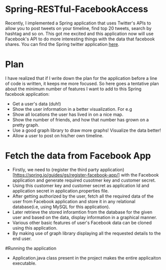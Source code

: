 # Spring-RESTful-FacebookAccess
Recently, I implemented a Spring application that uses Twitter's APIs to allow you to post tweets on your timeline, find top 20 tweets, search by hashtag and so on. This got me excited and this application now will use Facebook's API to do more interesting things with the data that facebook shares. You can find the Spring twitter application [here](https://github.com/sudhaverma/Spring-RESTtful-Twitter-Application).

# Plan 

I have realized that if I write down the plan for the application before a line of code is written, it keeps me more focused. So here goes a tentative plan about the minimum number of features I want to add to this Spring facebook application: 

* Get a user's data (duh!)
* Show the user information in a better visualization. For e.g 
* Show all locations the user has lived in on a nice map. 
* Show the number of friends, and how that number has grown on a pretty graph. 
* Use a good graph library to draw more graphs! Visualize the data better! 
* Allow a user to post on his/her own timeline. 

# Fetch the data from Facebook App
* Firstly, we need to (register the third party application)[https://spring.io/guides/gs/register-facebook-app/] with the Facebook application and generate required cusotmer key and customer secret.
* Using this customer key and customer secret as application Id and application secret in application.properties file.
* After getting authorized by the user, fetch all the required data of the user from Facebook application and store it in any relational database(i.e, using MySQL for this application).
* Later retrieve the stored inforamtion from the database for the given user and based on the data, display information in a graphical manner.
* Various other basic features of  user's Facebook data can be cloned using this application.
* By making use of graph library displaying all the requested details to the end user.

#Running the application
* Application.java class present in the project makes the entire applicaiton executable.
